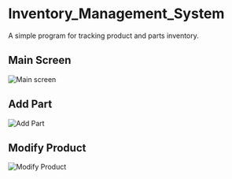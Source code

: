 # Inventory_Management_System

A simple program for tracking product and parts inventory.

## Main Screen

![Main screen](https://i.imgur.com/b24p1U6.png)

## Add Part

![Add Part](https://imgur.com/a/QUsDX17)

## Modify Product

![Modify Product](https://imgur.com/a/JUrwdpi)
